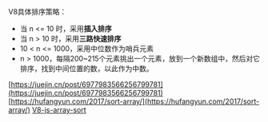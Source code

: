 
V8具体排序策略：
* 当 n <= 10 时，采用**插入排序**
* 当 n > 10 时，采用**三路快速排序**
* 10 < n <= 1000，采用中位数作为哨兵元素
* n > 1000，每隔200~215个元素挑出一个元素，放到一个新数组中，然后对它排序，找到中间位置的数，以此作为中数。





[https://juejin.cn/post/6977983566256799781](https://juejin.cn/post/6977983566256799781)
[https://hufangyun.com/2017/sort-array/](https://hufangyun.com/2017/sort-array/)
[V8-js-array-sort](https://github.com/v8/v8/blob/98d735069d0937f367852ed968a33210ceb527c2/src/js/array.js#L709)